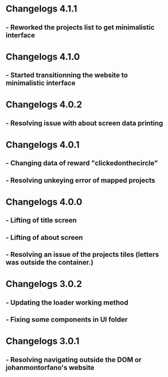 # Changelogs 4.1.1
## - Reworked the projects list to get minimalistic interface
# Changelogs 4.1.0
## - Started transitionning the website to minimalistic interface
# Changelogs 4.0.2
## - Resolving issue with about screen data printing
# Changelogs 4.0.1
## - Changing data of reward "clickedonthecircle"
## - Resolving unkeying error of mapped projects
# Changelogs 4.0.0
## - Lifting of title screen
## - Lifting of about screen
## - Resolving an issue of the projects tiles (letters was outside the container.)
# Changelogs 3.0.2
## - Updating the loader working method
## - Fixing some components in UI folder
# Changelogs 3.0.1
## - Resolving navigating outside the DOM or johanmontorfano's website
